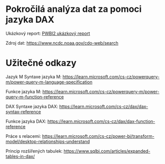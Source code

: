 # Pokročilá analýza dat za pomoci jazyka DAX
Ukázkový report: [PWBI2 ukázkový report](https://app.powerbi.com/view?r=eyJrIjoiZDhjN2M2OGMtNTU5Mi00ZmNhLWE0ODEtNTMxZTkzODExZjhlIiwidCI6IjU4NzNhNWVlLTkzNTYtNGYyMy04YzMyLTQ5ODRmYjE5ZmZmMyIsImMiOjh9)

Zdroj dat: https://www.ncdc.noaa.gov/cdo-web/search


# Užitečné odkazy
Jazyk M Syntaxe jazyka M: https://learn.microsoft.com/cs-cz/powerquery-m/power-query-m-language-specification

Funkce jazyka M: https://learn.microsoft.com/cs-cz/powerquery-m/power-query-m-function-reference

DAX Syntaxe jazyka DAX: https://learn.microsoft.com/cs-cz/dax/dax-syntax-reference

Funkce jazyka DAX: https://learn.microsoft.com/cs-cz/dax/dax-function-reference

Práce s relacemi: https://learn.microsoft.com/cs-cz/power-bi/transform-model/desktop-relationships-understand

Princip rozšířených tabulek: https://www.sqlbi.com/articles/expanded-tables-in-dax/
